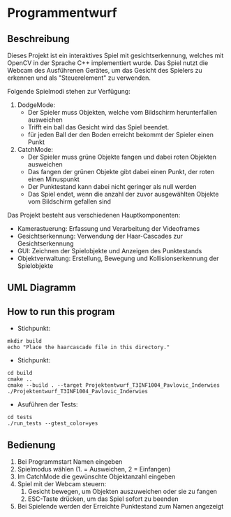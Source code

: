 # Programmentwurf

## Beschreibung
Dieses Projekt ist ein interaktives Spiel mit gesichtserkennung, welches mit OpenCV in der Sprache C++ implementiert wurde. Das Spiel nutzt die Webcam des Ausführenen Gerätes, um das Gesicht des Spielers zu erkennen und als "Steuerelement" zu verwenden.

Folgende Spielmodi stehen zur Verfügung:

1. DodgeMode:
    - Der Spieler muss Objekten, welche vom Bildschirm herunterfallen ausweichen
    - Trifft ein ball das Gesicht wird das Spiel beendet.
    - für jeden Ball der den Boden erreicht bekommt der Spieler einen Punkt
2. CatchMode:
    - Der Spieler muss grüne Objekte fangen und dabei roten Objekten ausweichen
    - Das fangen der grünen Objekte gibt dabei einen Punkt, der roten einen Minuspunkt
    - Der Punktestand kann dabei nicht geringer als null werden
    - Das Spiel endet, wenn die anzahl der zuvor ausgewählten Objekte vom Bildschirm gefallen sind

Das Projekt besteht aus verschiedenen Hauptkomponenten:
- Kamerastuerung: Erfassung und Verarbeitung der Videoframes
- Gesichtserkennung: Verwendung der Haar-Cascades zur Gesichtserkennung
- GUI: Zeichnen der Spielobjekte und Anzeigen des Punktestands
- Objektverwaltung: Erstellung, Bewegung und Kollisionserkennung der Spielobjekte

## UML Diagramm




## How to run this program

- Stichpunkt:
```shell
mkdir build
echo "Place the haarcascade file in this directory."
```
- Stichpunkt:
```shell
cd build
cmake ..
cmake --build . --target Projektentwurf_T3INF1004_Pavlovic_Inderwies
./Projektentwurf_T3INF1004_Pavlovic_Inderwies
```
- Asuführen der Tests:
```shell
cd tests
./run_tests --gtest_color=yes
```
## Bedienung
1. Bei Programmstart Namen eingeben
2. Spielmodus wählen (1. = Ausweichen, 2 = Einfangen)
3. Im CatchMode die gewünschte Objektanzahl eingeben
4. Spiel mit der Webcam steuern:
   1. Gesicht bewegen, um Objekten auszuweichen oder sie zu fangen
   2. ESC-Taste drücken, um das Spiel sofort zu beenden
5. Bei Spielende werden der Erreichte Punktestand zum Namen angezeigt 
